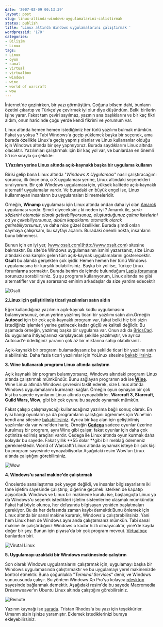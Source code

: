 ```yaml
---
date: '2007-02-09 00:13:39'
layout: post
slug: linux-altinda-windows-uygulamalarini-calistirmak
status: publish
title: 'Linux altında Windows uygulamalarını çalıştırmak '
wordpressid: '170'
categories:
- Bilişim
- Linux
tags:
- Linux
- oyun
- sanal
- virtual
- virtualbox
- windows
- wine
- world of warcraft
- wow
---
```


İnternet'de gezinirken, bir yazı görmüştüm. Çoğunu bilsem dahi, bunların özetini çıkartıp ve Türkçe'ye çevirmek iyi olur diye düşündüm. Belki birilerin işine yarar. Fakat tam çeviri sayılmaz, yazının ana başlıklarını ve bir kaç fikri aldım, onun haricinde çoğu yerde kendi fikrimi ve yorumum var.

Linux altında hemen hemen istediğimiz her türlü yazılımı bulmak mümkün. Fakat ya yoksa ? Tabi Windows'a geçip yüklemek başka bir seçenek, ama burada özellikle Linux'a geçiş yapmış olanlar ve Linux kullananlar olduğu için Windows altında bir şey yapmıyoruz. Burada saydıklarım Linux altında olacaktır. Yazılımları çalıştırmak için bir kaç yol var, ve bunlardan en önemli 5'i ise sırayla şu şekilde:



**1.Yazılım yerine Linux altında açık-kaynaklı başka bir uygulama kullanın**

Birisi gelip bana Linux altında "_Windows X Uygulaması_" nasıl çalıştıracağımı sorunca, ilk önce ona, o X uygulaması yerine, Linux altındaki seçenekleri sıralıyorum. Bir çok Windows uygulaması için, yüksek kalitede açık-kaynaklı alternatif uygulamalar vardır. Ve buradaki en büyük engel ise, Linux kullanmayan insanların bu uygulamaları bilmemeleridir.

Örneğin, **Winamp** uygulaması için Linux altında ondan daha iyi olan [Amarok](http://amarok.kde.org/) uygulaması vardır. Şimdi diyeceksiniz ki neden iyi ? Amarok ile, _şarkı sözlerini otomatik olarak getirebiliyorsunuz, oluşturduğunuz çalma listelerini cd'ye çekebiliyorsunuz, albüm kapaklarını otomatik olarak getirebiliyorsunuz_, ve daha nice güzel özellikler. Burada şimdi onları saymaya çalışırsam, bu sayfayı açarım. Buradaki önemli nokta, insanların bunu bilmemesi.

Bunun için en iyi yer, [www.osalt.com](http://www.osalt.com) sitesine bakmaktır. Bu site'de Windows uygulamasının ismini yazarsanız, size Linux altındaki ona karşılık gelen tüm açık-kaynak uygulamalarını gösterecektir. **Osalt** bu alanda gerçekten çok iyidir. Hemen hemen her türlü Windows uygulamasına bir karşılık bulabilirsiniz. Başka bir yol ise, Türkçe Linux forumlarına sormaktır. Burada benim de içimde bulunduğum [Lapis forumuna](http://www.linux-sevenler.org/) sorunuzu sorabilirsiniz. Şu şu programı kullanıyorum, Linux altında ne gibi alternatifler var diye sorarsanız eminim arkadaşlar da size yardım edecektir

![Osalt](http://blog.arsln.org/image/linuxwin3.jpg)
  


**2.Linux için geliştirilmiş ticari yazılımları satın aldın**

Eğer kullandığınız yazılımın açık-kaynak kodlu uygulamasını bulamıyorsunuz, onun yerine yazılmış ticari bir yazılımı satın alın.Örneğin **Autocad** için bir çok açık-kaynaklı program var, fakat belki hiç biri sizin istediğiniz işlemleri yerine getirecek kadar güçlü ve kaliteli değildir. Bu aşamada örneğin, yazılmış başka bir uygulama var. Onun adı da [BricsCad](http://www.bricscad.com/). Bu uygulama ihtiyaçlarınız karşılayacak şekilde yazılmıştır, ve ayrıca Autocad'e ödediğiniz paranın çok az bir miktarına sahip olabilirsiniz.

Açık-kaynaklı bir programı bulamadıysanız bu şekilde ticari bir yazılımı satın alabilirsiniz. Daha fazla ticari yazılımlar için YoLinux sitesine [bakabilirsiniz](http://www.yolinux.com/TUTORIALS/LinuxCommercialApplications.html).

**3. Wine kullanarak programı Linux altında çalıştırın**

Açık kaynaklı bir program bulamıyorsanız, Windows altındaki programı Linux altında çalıştırmak mümkündür. Bunu sağlayan programın adı ise **[Wine](http://www.winehq.com/)**. Wine Linux atlında Windows çevresini taklit ederek, size Linux altında Windows uygulamalarını kurmanızı sağlar. Örneğin oyun oynayan bir çok kişi bu sayede oyunlarını Linux altında oynayabilirler. **Warcraft 3, Starcraft, Guild Wars, Wow**, gibi bir çok oyunu bu sayede oynamak mümkün.

Fakat çalışıp çalışmayacağı kullanacağınız yazılıma bağlı sonuç olarak. En iyisi hangi oyunların ya da programların çalıştığını öğrenmek için Wine'nin kendi ana sitesine [bakabilirsiniz](http://appdb.winehq.org/browse_by_rating.php). Ayrıca bir kaç alan için geliştirilmiş yazılımlar da var wine'den hariç. Örneğin [**Cedega**](http://www.transgaming.com/) sadece oyunlar üzerine kurulmuş bir program, aynı Wine gibi çalışır, fakat oyunlar için daha çok optimize edilmiş araçları vardır. Cedega ile Linux altında oyun kurmak daha kolaydır bu sayede. Fakat yıllık **55 dolar **gibi bir meblağ ödemeniz gerekmektedir. World of Warcraft'ı Linux altında oynamak isteye bir çok kişi bu program sayesinde oynayabiliyorlar.Aşağıdaki resim Wow'un Linux altında çalıştığını görebilirsiniz.

![Wow](http://blog.arsln.org/image/linuxwin4.jpg)

  

**4. Windows'u sanal makine'de çalıştırmak**

Öncelerde sanallaştırma pek yaygın değildi, ve insanlar bilgisayarlarını iki tane işletim sayesinde çalıştırıp, diğerine geçmek isterken de kapatıp açıyorlardı. Windows ve Linux bir makinede kurulu ise, başlangıçta Linux ya da Windows'u seçerek istedikleri işletim sistemlerine ulaşmak mümkündür. Fakat hal böyle olunca, her defasında bilgisayarı yeniden başlatmaları gerekiyor. Bu da her defasında zaman kaybı demektir.Bunu önlemek için Linux altında bir sanal makine kurarak, Windows'u çalıştırabilirsiniz. Yani hem Linux hem de Windows aynı anda çalıştırmanız mümkün. Tabi sanal makine ile çalıştırdığınız Windows o kadar hızlı olmayacaktır, yine'de kayda değer bir şey. Bunun için piyasa'da bir çok program mevcut. [Virtualbox ](http://www.virtualbox.org/)bunlardan biri.

![Virutal Linux](http://blog.arsln.org/image/linuxwin2.jpg)
  

**5. Uygulamayı uzaktaki bir Windows makinesinde çalıştırın**

Son olarak Windows uygulamalarını çalıştırmak için, uygulamayı başka bir Windows uygulamasında çalıştırmaktır ve bu uygulamayı yerel makinenizde kontrol etmektir. Buna çoğunlukla "_Terminal Services_" denir, ve Windows sunucusunda çalışır. Bu yöntem Windows Xp Pro'ya kolayca [rdesktop](http://www.rdesktop.org/) sayesinde bağlanmak demektir. Aşağıdaki resim'de bu sayede Macromedia Dreamweaver'ın Ubuntu Linux altında çalıştığını görebilirsiniz.

![Remote](http://blog.arsln.org/image/linuxwin1.jpg)

  

Yazının kaynağı ise [şurada](http://useopensource.blogspot.com/2007/02/five-ways-to-use-windows-apps-in-linux.html). Tristan Rhodes'a bu yazı için teşekkürler. Umarım sizin işinize yaramıştır. Eklemek istediklerinizi  buraya ekleyebilirsiniz.
